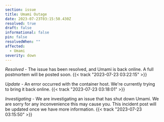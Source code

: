 ```yaml
---
section: issue
title: Umami Outage
date: 2023-07-23T03:15:50.430Z
resolved: true
draft: false
informational: false
pin: false
resolvedWhen: ""
affected:
  - Umami
severity: down
---
```

*Resolved* - The issue has been resolved, and Umami is back online. A full postmortem will be posted soon. {{< track "2023-07-23 03:22:15" >}}

*Update* - An error occurred with the container host. We're currently trying to bring it back online. {{< track "2023-07-23 03:18:01" >}}

*Investigating* - We are investigating an issue that has shut down Umami. We are sorry for any inconvenience this may cause you. This incident post will be updated once we have more information. {{< track "2023-07-23 03:15:50" >}}